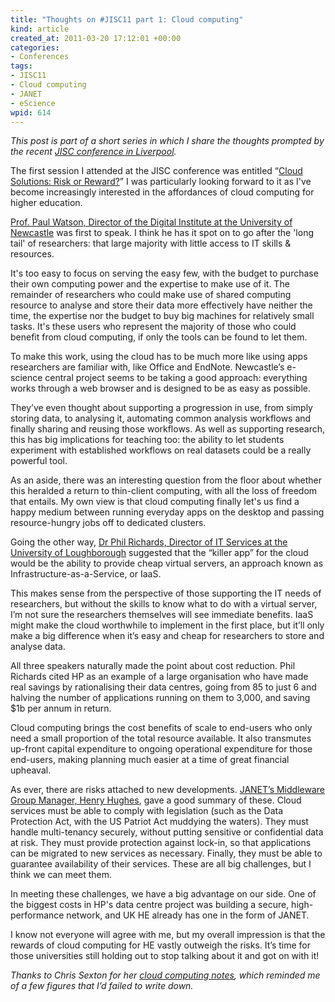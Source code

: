 ```yaml
--- 
title: "Thoughts on #JISC11 part 1: Cloud computing"
kind: article
created_at: 2011-03-20 17:12:01 +00:00
categories: 
- Conferences
tags: 
- JISC11
- Cloud computing
- JANET
- eScience
wpid: 614
---
```

*This post is part of a short series in which I share the thoughts prompted by the recent [JISC conference in Liverpool][JISC11].*

The first session I attended at the JISC conference was entitled “[Cloud Solutions: Risk or Reward?][Session 1]” I was particularly looking forward to it as I've become increasingly interested in the affordances of cloud computing for higher education.


[Prof. Paul Watson, Director of the Digital Institute at the University of Newcastle][Watson] was first to speak. I think he has it spot on to go after the 'long tail' of researchers: that large majority with little access to IT skills & resources.

It's too easy to focus on serving the easy few, with the budget to purchase their own computing power and the expertise to make use of it. The remainder of researchers who could make use of shared computing resource to analyse and store their data more effectively have neither the time, the expertise nor the budget to buy big machines for relatively small tasks. It's these users who represent the majority of those who could benefit from cloud computing, if only the tools can be found to let them.


To make this work, using the cloud has to be much more like using apps researchers are familiar with, like Office and EndNote. Newcastle’s e-science central project seems to be taking a good approach: everything works through a web browser and is designed to be as easy as possible.

They’ve even thought about supporting a progression in use, from simply storing data, to analysing it, automating common analysis workflows and finally sharing and reusing those workflows. As well as supporting research, this has big implications for teaching too: the ability to let students experiment with established workflows on real datasets could be a really powerful tool.

As an aside, there was an interesting question from the floor about whether this heralded a return to thin-client computing, with all the loss of freedom that entails. My own view is that cloud computing finally let's us find a happy medium between running everyday apps on the desktop and passing resource-hungry jobs off to dedicated clusters.


Going the other way, [Dr Phil Richards, Director of IT Services at the University of Loughborough][Richards] suggested that the “killer app” for the cloud would be the ability to provide cheap virtual servers, an approach known as Infrastructure-as-a-Service, or IaaS.

This makes sense from the perspective of those supporting the IT needs of researchers, but without the skills to know what to do with a virtual server, I’m not sure the researchers themselves will see immediate benefits. IaaS might make the cloud worthwhile to implement in the first place, but it’ll only make a big difference when it’s easy and cheap for researchers to store and analyse data.


All three speakers naturally made the point about cost reduction. Phil Richards cited HP as an example of a large organisation who have made real savings by rationalising their data centres, going from 85 to just 6 and halving the number of applications running on them to 3,000, and saving $1b per annum in return.

Cloud computing brings the cost benefits of scale to end-users who only need a small proportion of the total resource available. It also transmutes up-front capital expenditure to ongoing operational expenditure for those end-users, making planning much easier at a time of great financial upheaval.


As ever, there are risks attached to new developments. [JANET’s Middleware Group Manager, Henry Hughes][Hughes], gave a good summary of these. Cloud services must be able to comply with legislation (such as the Data Protection Act, with the US Patriot Act muddying the waters). They must handle multi-tenancy securely, without putting sensitive or confidential data at risk. They must provide protection against lock-in, so that applications can be migrated to new services as necessary. Finally, they must be able to guarantee availability of their services. These are all big challenges, but I think we can meet them.


In meeting these challenges, we have a big advantage on our side. One of the biggest costs in HP's data centre project was building a secure, high-performance network, and UK HE already has one in the form of JANET.


I know not everyone will agree with me, but my overall impression is that the rewards of cloud computing for HE vastly outweigh the risks. It’s time for those universities still holding out to stop talking about it and got on with it!


*Thanks to Chris Sexton for her [cloud computing notes](http://cicsdir.blogspot.com/2011/03/clouds-and-clouds-and-feeling-strange.html), which reminded me of a few figures that I’d failed to write down.*


[JISC11]: http://www.jisc.ac.uk/events/2011/03/jisc11.aspx

[Session 1]: http://www.jisc.ac.uk/events/2011/03/jisc11/programme/1cloudsolutions.aspx

[Watson]: http://www.cs.ncl.ac.uk/people/paul.watson

[Richards]: http://www.lboro.ac.uk/admin/vc/emg/director-it.html

[Hughes]: http://websrvr01.ukerna.ac.uk/about/janet/staff/h.hughes.html
